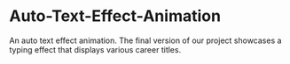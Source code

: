 # Auto-Text-Effect-Animation
An auto text effect animation. The final version of our project showcases a typing effect that displays various career titles.
